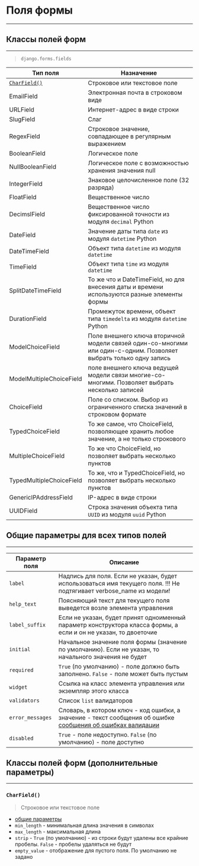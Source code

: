 # Поля формы
---
## Классы полей форм
---
>`django.forms.fields`

|Тип поля|Назначение|
|---|---|
|[`CharField()`](#`CharField()`)|Строковое или текстовое поле|
|EmailField|Электронная почта в строковом виде|
|URLField|Интернет-адрес в виде строки|
|SlugField|Слаг|
|RegexField|Строковое значение, совпадающее в регулярным выражением|
|BooleanField|Логическое поле|
|NullBooleanField|Логическое поле с возможностью хранения значения null|
|IntegerField|Знаковое целочисленное поле (32 разряда)|
|FloatField|Вещественное число|
|DecimslField|Вещественное число фиксированной точности из модуля `decimal` Python|
|DateField|Значение даты типа `date` из модуля `datetime` Python|
|DateTimeField|Объект типа `datetime` из модуля `datetime`|
|TimeField|Объект типа `time` из модуля `datetime`|
|SplitDateTimeField|То же что и DateTimeField, но для внесения даты и времени используются разные элементы формы|
|DurationField|Промежуток времени, объект типа `timedelta` из модуля `datetime` Python|
|ModelChoiceField|Поле внешнего ключа вторичной модели связей один-со-многими или один-с-одним. Позволяет выбрать только одну запись|
|ModelMultipleChoiceField|поле внешнего ключа ведущей модели связи многие-со-многими. Позволяет выбрать несколько записей|
|ChoiceField|Поле со списком. Выбор из ограниченного списка значений в строковом формате|
|TypedChoiceField|То же самое, что ChoiceField, позволяющее хранить любое значение, а не только строкового|
|MultipleChoiceField|То же что ChoiceField, но позволяет выбрать несколько пунктов|
|TypedMultipleChoiceField|То же, что и TypedChoiceField, но позволяет выбрать несколько пунктов|
|GenericIPAddressField|IP-адрес в виде строки|
|UUIDField|Строка значения объекта типа `UUID` из модуля `uuid` Python|

## Общие параметры для всех типов полей
---
|Параметр поля|Описание|
|---|---|
|`label`|Надпись для поля. Если не указан, будет использоваться имя текущего поля. !!! Не подтягивает verbose_name из модели!|
|`help_text`|Поясняющий текст для текущего поля выведется возле элемента управления|
|`label_suffix`|Если не указан, будет принят одноименный параметр конструктора класса формы, а если и он не указан, то двоеточие|
|`initial`|Начальное значение поля формы (значение по умолчанию). Если не указан, то начального значения не будет|
|`required`|`True` (по умолчанию) - поле должно быть заполнено. `False` - поле может быть пустым|
|`widget`|Ссылка на класс элемента управления или экземпляр этого класса|
|`validators`|Список `list` валидаторов|
|`error_messages`|Словарь, в котором ключ - код ошибки, а значение - текст сообщения об ошибке [сообщения об ошибках валидации](../Валидация/сообщения%20об%20ошибках%20валидации.md)|
|`disabled`|`True` - поле недоступно. `False` (по умолчанию) - поле доступно|

## Классы полей форм (дополнительные параметры)
---
### `CharField()`
> Строковое или текстовое поле
- [общие параметры](#Общие%20параметры%20для%20всех%20типов%20полей)
- `min_length` - минимальная длина значения в символах
- `max_length` - максимальная длина
- `strip` - `True` (по умолчанию) -  из строки будут удалены все крайние пробелы. `False` - пробелы удаляться не будут
- `empty_value` - отображение для пустого поля. По умолчанию не задано

